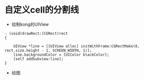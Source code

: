 # 自定义cell的分割线

- 绘制kong的UIView

```objc
- (void)drawRect:(CGRect)rect
{
    
    UIView *line = [[UIView alloc] initWithFrame:CGRectMake(0, rect.size.height - 1, SCREEN_WIDTH, 1)];
    line.backgroundColor = [UIColor blackColor];
    [self addSubview:line];
}
```

- 绘图

